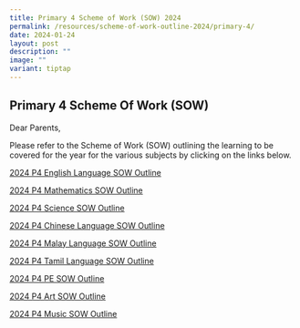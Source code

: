 ```yaml
---
title: Primary 4 Scheme of Work (SOW) 2024
permalink: /resources/scheme-of-work-outline-2024/primary-4/
date: 2024-01-24
layout: post
description: ""
image: ""
variant: tiptap
---
```

<h2>Primary 4 Scheme Of Work (SOW)</h2>
<p>Dear Parents,</p>
<p>Please refer to the Scheme of Work (SOW) outlining the learning to be
covered for the year for the various subjects by clicking on the links
below.</p>
<p><a href="/files/2024 SOW Outlines/2024_P4_EL_SOW_Outline.pdf" rel="noopener noreferrer nofollow" target="_blank">2024 P4 English Language SOW Outline</a>
</p>
<p><a href="/files/2024 SOW Outlines/2024_P4_Math_SOW_Outline.pdf" rel="noopener noreferrer nofollow" target="_blank">2024 P4 Mathematics SOW Outline</a>
</p>
<p><a href="/files/2024 SOW Outlines/2024_P4_Science_SOW_Outline.pdf" rel="noopener noreferrer nofollow" target="_blank">2024 P4 Science SOW Outline</a>
</p>
<p><a href="/files/2024 SOW Outlines/2024_P4_CL_SOW_Outline.pdf" rel="noopener noreferrer nofollow" target="_blank">2024 P4 Chinese Language SOW Outline</a>
</p>
<p><a href="/files/2024 SOW Outlines/2024_P4_ML_SOW_Outline.pdf" rel="noopener noreferrer nofollow" target="_blank">2024 P4 Malay Language SOW Outline</a>
</p>
<p><a href="/files/2024 SOW Outlines/2024_P4_TL_SOW_Outline.pdf" rel="noopener noreferrer nofollow" target="_blank">2024 P4 Tamil Language SOW Outline</a>
</p>
<p><a href="/files/2024 SOW Outlines/2024_P4_PE_SOW_Outline.pdf" rel="noopener noreferrer nofollow" target="_blank">2024 P4 PE SOW Outline</a>
</p>
<p><a href="/files/2024 SOW Outlines/2024_P4_Art_SOW_Outline.pdf" rel="noopener noreferrer nofollow" target="_blank">2024 P4 Art SOW Outline</a>
</p>
<p><a href="/files/2024 SOW Outlines/2024_P4_Music_SOW_Outline.pdf" rel="noopener noreferrer nofollow" target="_blank">2024 P4 Music SOW Outline</a>
</p>